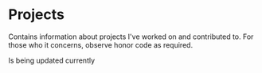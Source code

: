# Projects
Contains information about projects I've worked on and contributed to.
For those who it concerns, observe honor code as required.

Is being updated currently
